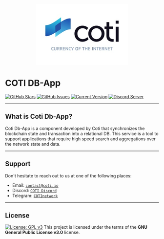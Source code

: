 <p align="center"><img src="/assets/logo-slogan-300x200.jpg"></p>

COTI DB-App
=============

[![GitHub Stars](https://img.shields.io/github/stars/coti-io/coti-db-app.svg)](https://github.com/coti-io/coti-db-app/stargazers)
[![GitHub Issues](https://img.shields.io/github/issues/coti-io/coti-db-app.svg)](https://github.com/coti-io/coti-db-app/issues)
[![Current Version](https://img.shields.io/badge/version-0.1.0--beta.0-yellow.svg)](https://github.com/coti-io/coti-db-app/)
[![Discord Server](https://img.shields.io/discord/386571547508473876.svg)](https://discord.me/coti)

---

## What is Coti Db-App?

Coti Db-App is a component developed by Coti that synchronizes the blockchain state and transaction into a relational
DB. This service is a tool to support applications that require high speed search and aggregations over the network
state and data.


---

## Support

Don't hesitate to reach out to us at one of the following places:

- Email: <a href="https://coti.io/" target="_blank">`contact@coti.io`</a>
- Discord: <a href="https://discord.me/coti" target="_blank">`COTI Discord`</a>
- Telegram: <a href="https://t.me/COTInetwork" target="_blank">`COTInetwork`</a>

---

## License

[![License: GPL v3](https://img.shields.io/badge/License-GPLv3-blue.svg)](https://www.gnu.org/licenses/gpl-3.0)
This project is licensed under the terms of the **GNU General Public License v3.0** license.
